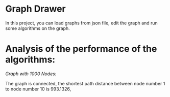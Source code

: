# Graph Drawer
In this project, you can load graphs from json file, edit the graph and run some algorithms on the graph.

# Analysis of the performance of the algorithms:


_Graph with 1000 Nodes:_

The graph is connected, the shortest path distance between node number 1 to node number 10 is 993.1326,
